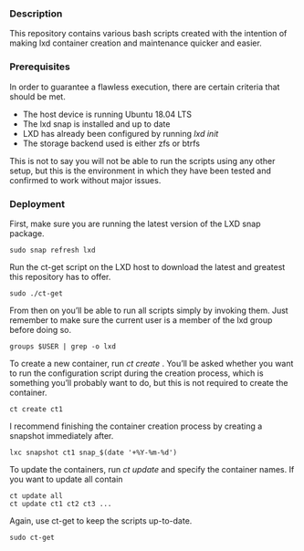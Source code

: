 ### Description
This repository contains various bash scripts created with the intention of making lxd container creation and maintenance quicker and easier.

### Prerequisites
In order to guarantee a flawless execution, there are certain criteria that should be met.

* The host device is running Ubuntu 18.04 LTS
* The lxd snap is installed and up to date
* LXD has already been configured by running *lxd init*
* The storage backend used is either zfs or btrfs

This is not to say you will not be able to run the scripts using any other setup, but this is the environment in which they have been tested and confirmed to work without major issues.

### Deployment
First, make sure you are running the latest version of the LXD snap package.

```
sudo snap refresh lxd
```

Run the ct-get script on the LXD host to download the latest and greatest this repository has to offer.

```
sudo ./ct-get
```

From then on you’ll be able to run all scripts simply by invoking them. Just remember to make sure the current user is a member of the lxd group before doing so.

```
groups $USER | grep -o lxd
```

To create a new container, run *ct create <container name>*. You’ll be asked whether you want to run the configuration script during the creation process, which is something you’ll probably want to do, but this is not required to create the container.

```
ct create ct1
```

I recommend finishing the container creation process by creating a snapshot immediately after.

```
lxc snapshot ct1 snap_$(date '+%Y-%m-%d')
```

To update the containers, run *ct update* and specify the container names. If you want to update all contain

```
ct update all
ct update ct1 ct2 ct3 ...
```

Again, use ct-get to keep the scripts up-to-date.

```
sudo ct-get
```
